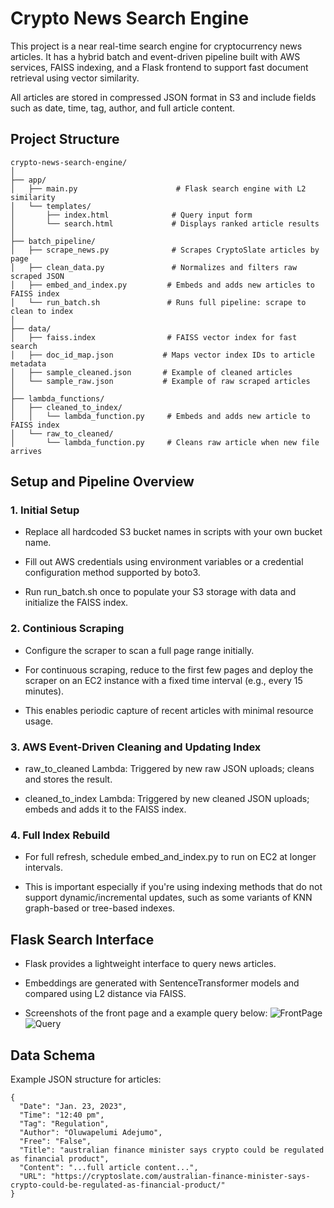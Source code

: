 # Crypto News Search Engine

This project is a near real-time search engine for cryptocurrency news articles. It has a hybrid batch and event-driven pipeline built with AWS services, FAISS indexing, and a Flask frontend to support fast document retrieval using vector similarity.

All articles are stored in compressed JSON format in S3 and include fields such as date, time, tag, author, and full article content.

## Project Structure
```
crypto-news-search-engine/
│
├── app/
│   ├── main.py                      # Flask search engine with L2 similarity
│   └── templates/
│       ├── index.html              # Query input form
│       └── search.html             # Displays ranked article results
│
├── batch_pipeline/
│   ├── scrape_news.py              # Scrapes CryptoSlate articles by page
│   ├── clean_data.py               # Normalizes and filters raw scraped JSON
│   ├── embed_and_index.py         # Embeds and adds new articles to FAISS index
│   └── run_batch.sh               # Runs full pipeline: scrape to clean to index
│
├── data/
│   ├── faiss.index                # FAISS vector index for fast search
│   ├── doc_id_map.json           # Maps vector index IDs to article metadata
│   ├── sample_cleaned.json       # Example of cleaned articles
│   └── sample_raw.json           # Example of raw scraped articles
│
├── lambda_functions/
│   ├── cleaned_to_index/
│   │   └── lambda_function.py     # Embeds and adds new article to FAISS index
│   └── raw_to_cleaned/
│       └── lambda_function.py     # Cleans raw article when new file arrives
```

## Setup and Pipeline Overview
### 1. Initial Setup
- Replace all hardcoded S3 bucket names in scripts with your own bucket name.

- Fill out AWS credentials using environment variables or a credential configuration method supported by boto3.

- Run run_batch.sh once to populate your S3 storage with data and initialize the FAISS index.

### 2. Continious Scraping
- Configure the scraper to scan a full page range initially.

- For continuous scraping, reduce to the first few pages and deploy the scraper on an EC2 instance with a fixed time interval (e.g., every 15 minutes).

- This enables periodic capture of recent articles with minimal resource usage.

### 3. AWS Event-Driven Cleaning and Updating Index
- raw_to_cleaned Lambda: Triggered by new raw JSON uploads; cleans and stores the result.

- cleaned_to_index Lambda: Triggered by new cleaned JSON uploads; embeds and adds it to the FAISS index.

### 4. Full Index Rebuild

- For full refresh, schedule embed_and_index.py to run on EC2 at longer intervals.

- This is important especially if you're using indexing methods that do not support dynamic/incremental updates, such as some variants of KNN graph-based or tree-based indexes.

## Flask Search Interface

- Flask provides a lightweight interface to query news articles.

- Embeddings are generated with SentenceTransformer models and compared using L2 distance via FAISS.

- Screenshots of the front page and a example query below:
![FrontPage](https://github.com/user-attachments/assets/61c74120-af0e-4861-bb5a-535229d0ac0b)
![Query](https://github.com/user-attachments/assets/b3fcac9f-1aa1-45ab-9a56-264eedaa5323)


## Data Schema
Example JSON structure for articles:
```
{
  "Date": "Jan. 23, 2023",
  "Time": "12:40 pm",
  "Tag": "Regulation",
  "Author": "Oluwapelumi Adejumo",
  "Free": "False",
  "Title": "australian finance minister says crypto could be regulated as financial product",
  "Content": "...full article content...",
  "URL": "https://cryptoslate.com/australian-finance-minister-says-crypto-could-be-regulated-as-financial-product/"
}
```
